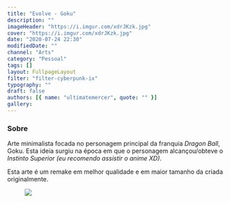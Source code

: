 ```yaml
---
title: "Evolve - Goku"
description: ""
imageHeader: "https://i.imgur.com/xdrJKzk.jpg"
cover: "https://i.imgur.com/xdrJKzk.jpg"
date: "2020-07-24 22:30"
modifiedDate: ""
channel: "Arts"
category: "Pessoal"
tags: []
layout: FullpageLayout
filter: "filter-cyberpunk-ix"
typography: ""
draft: false
authors: [{ name: "ultimatemercer", quote: "" }]
gallery:
---
```


### Sobre

Arte minimalista focada no personagem principal da franquia _Dragon Ball_, Goku. Esta ideia surgiu na época em que o personagem alcançou/obteve o _Instinto Superior_ _(eu recomendo assistir o anime XD)_.

Esta arte é um remake em melhor qualidade e em maior tamanho da criada originalmente.

<figure>
<img src="https://i.imgur.com/xdrJKzk.jpg" className="img-fluid mx-auto d-block"/>
</figure>
